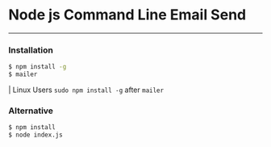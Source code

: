 # Node js Command Line Email Send     

***

### Installation
```sh
$ npm install -g
$ mailer           
```
| Linux Users `sudo npm install -g` after `mailer`

### Alternative
```sh
$ npm install
$ node index.js   
```

